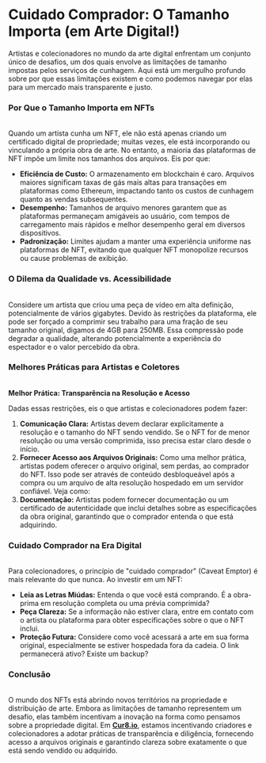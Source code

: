 # Cuidado Comprador: O Tamanho Importa (em Arte Digital!)

Artistas e colecionadores no mundo da arte digital enfrentam um conjunto único de desafios, um dos quais envolve as limitações de tamanho impostas pelos serviços de cunhagem. Aqui está um mergulho profundo sobre por que essas limitações existem e como podemos navegar por elas para um mercado mais transparente e justo.

### **Por Que o Tamanho Importa em NFTs**

\
Quando um artista cunha um NFT, ele não está apenas criando um certificado digital de propriedade; muitas vezes, ele está incorporando ou vinculando a própria obra de arte. No entanto, a maioria das plataformas de NFT impõe um limite nos tamanhos dos arquivos. Eis por que:

* **Eficiência de Custo:** O armazenamento em blockchain é caro. Arquivos maiores significam taxas de gás mais altas para transações em plataformas como Ethereum, impactando tanto os custos de cunhagem quanto as vendas subsequentes.
* **Desempenho:** Tamanhos de arquivo menores garantem que as plataformas permaneçam amigáveis ao usuário, com tempos de carregamento mais rápidos e melhor desempenho geral em diversos dispositivos.
* **Padronização:** Limites ajudam a manter uma experiência uniforme nas plataformas de NFT, evitando que qualquer NFT monopolize recursos ou cause problemas de exibição.

### **O Dilema da Qualidade vs. Acessibilidade**

\
Considere um artista que criou uma peça de vídeo em alta definição, potencialmente de vários gigabytes. Devido às restrições da plataforma, ele pode ser forçado a comprimir seu trabalho para uma fração de seu tamanho original, digamos de 4GB para 250MB. Essa compressão pode degradar a qualidade, alterando potencialmente a experiência do espectador e o valor percebido da obra.

### Melhores Práticas para Artistas e Coletores <a href="#ember55" id="ember55"></a>

\
**Melhor Prática: Transparência na Resolução e Acesso**

Dadas essas restrições, eis o que artistas e colecionadores podem fazer:

1. **Comunicação Clara:** Artistas devem declarar explicitamente a resolução e o tamanho do NFT sendo vendido. Se o NFT for de menor resolução ou uma versão comprimida, isso precisa estar claro desde o início.
2. **Fornecer Acesso aos Arquivos Originais:** Como uma melhor prática, artistas podem oferecer o arquivo original, sem perdas, ao comprador do NFT. Isso pode ser através de conteúdo desbloqueável após a compra ou um arquivo de alta resolução hospedado em um servidor confiável. Veja como:
3. **Documentação:** Artistas podem fornecer documentação ou um certificado de autenticidade que inclui detalhes sobre as especificações da obra original, garantindo que o comprador entenda o que está adquirindo.

### **Cuidado Comprador na Era Digital**

\
Para colecionadores, o princípio de "cuidado comprador" (Caveat Emptor) é mais relevante do que nunca. Ao investir em um NFT:

* **Leia as Letras Miúdas:** Entenda o que você está comprando. É a obra-prima em resolução completa ou uma prévia comprimida?
* **Peça Clareza:** Se a informação não estiver clara, entre em contato com o artista ou plataforma para obter especificações sobre o que o NFT inclui.
* **Proteção Futura:** Considere como você acessará a arte em sua forma original, especialmente se estiver hospedada fora da cadeia. O link permanecerá ativo? Existe um backup?

### **Conclusão**

\
O mundo dos NFTs está abrindo novos territórios na propriedade e distribuição de arte. Embora as limitações de tamanho representem um desafio, elas também incentivam a inovação na forma como pensamos sobre a propriedade digital. Em [**Cur8.io**](http://cur8.io/), estamos incentivando criadores e colecionadores a adotar práticas de transparência e diligência, fornecendo acesso a arquivos originais e garantindo clareza sobre exatamente o que está sendo vendido ou adquirido.&#x20;